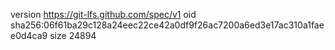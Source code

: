 version https://git-lfs.github.com/spec/v1
oid sha256:06f61ba29c128a24eec22ce42a0df9f26ac7200a6ed3e17ac310a1faee0d4ca9
size 24894
